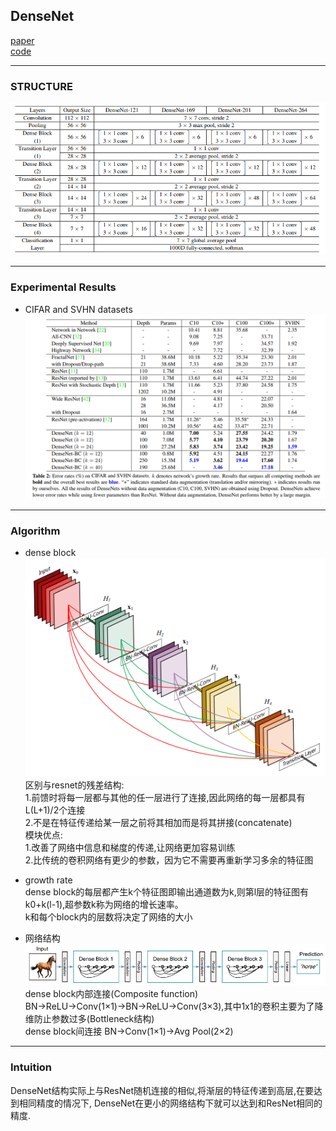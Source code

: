 ## DenseNet
[paper](https://arxiv.org/pdf/1608.06993.pdf)  
[code](https://github.com/liuzhuang13/DenseNet)  

---
### STRUCTURE 
![](src/Structure_0.png)  

---
### Experimental Results
* CIFAR and SVHN datasets  
![](src/ER_0.png)

---
### Algorithm  
* dense block  
![](src/Oth_0.png)  
区别与resnet的残差结构:  
1.前馈时将每一层都与其他的任一层进行了连接,因此网络的每一层都具有L(L+1)/2个连接  
2.不是在特征传递给某一层之前将其相加而是将其拼接(concatenate)  
模块优点:  
1.改善了网络中信息和梯度的传递,让网络更加容易训练  
2.比传统的卷积网络有更少的参数，因为它不需要再重新学习多余的特征图  
* growth rate  
dense block的每层都产生k个特征图即输出通道数为k,则第l层的特征图有k0+k(l-1),超参数k称为网络的增长速率。  
k和每个block内的层数将决定了网络的大小

* 网络结构  
![](src/Oth_1.png)  
dense block内部连接(Composite function) BN→ReLU→Conv(1×1)→BN→ReLU→Conv(3×3),其中1x1的卷积主要为了降维防止参数过多(Bottleneck结构)  
dense block间连接 BN→Conv(1×1)→Avg Pool(2×2)  

---
### Intuition  
DenseNet结构实际上与ResNet随机连接的相似,将渐层的特征传递到高层,在要达到相同精度的情况下,
DenseNet在更小的网络结构下就可以达到和ResNet相同的精度.